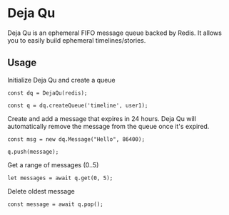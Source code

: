 # Deja Qu

Deja Qu is an ephemeral FIFO message queue backed by Redis. It allows you to easily build ephemeral timelines/stories.

## Usage

Initialize Deja Qu and create a queue
```
const dq = DejaQu(redis);

const q = dq.createQueue('timeline', user1);
```

Create and add a message that expires in 24 hours. Deja Qu will automatically remove the message from the queue once it's expired.
```
const msg = new dq.Message("Hello", 86400);

q.push(message);
```

Get a range of messages (0..5)
```
let messages = await q.get(0, 5);
```

Delete oldest message
```
const message = await q.pop();
```
